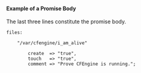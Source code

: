 #### Example of a Promise Body

The last three lines constitute the promise body.

```cfengine3
files:

    "/var/cfengine/i_am_alive"

        create  => "true",
        touch   => "true",
        comment => "Prove CFEngine is running.";
```
